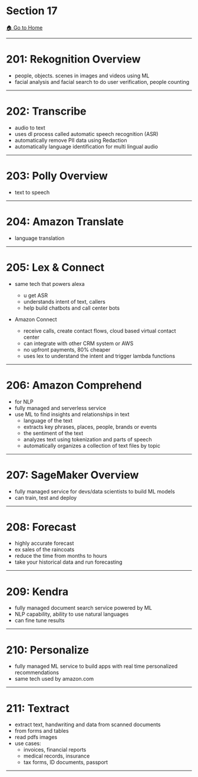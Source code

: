# Section 17

[🏠 Go to Home](https://apoorvyadav1111.github.io/aws-ccp-udemy-notes/)

---

# 201: Rekognition Overview
- people, objects. scenes in images and videos using ML
- facial analysis and facial search to do user verification, people counting

---

# 202: Transcribe

- audio to text
- uses dl process called automatic speech recognition (ASR)
- automatically remove PII data using Redaction
- automatically language identification for multi lingual audio

---

# 203: Polly Overview
- text to speech

---

# 204: Amazon Translate
- language translation

---

# 205: Lex & Connect
- same tech that powers alexa
  - u get ASR
  - understands intent of text, callers
  - help build chatbots and call center bots
 
- Amazon Connect
  - receive calls, create contact flows, cloud based virtual contact center
  - can integrate with other CRM system or AWS
  - no upfront payments, 80% cheaper
  - uses lex to understand the intent and trigger lambda functions
 
---

# 206: Amazon Comprehend
- for NLP
- fully managed and serverless service
- use ML to find insights and relationships in text
  - language of the text
  - extracts key phrases, places, people, brands or events
  - the sentiment of the text
  - analyzes text using tokenization and parts of speech
  - automatically organizes a collection of text files by topic
 
---

# 207: SageMaker Overview

- fully managed service for devs/data scientists to build ML models
- can train, test and deploy

---

# 208: Forecast
- highly accurate forecast
- ex sales of the raincoats
- reduce the time from months to hours
- take your historical data and run forecasting

---

# 209: Kendra
- fully managed document search service powered by ML
- NLP capability, ability to use natural languages
- can fine tune results

---

# 210: Personalize
- fully managed ML service to build apps with real time personalized recommendations
- same tech used by amazon.com

---

# 211: Textract
- extract text, handwriting and data from scanned documents
- from forms and tables
- read pdfs images
- use cases:
   - invoices, financial reports
   - medical records, insurance
   - tax forms, ID documents, passport
 
---
